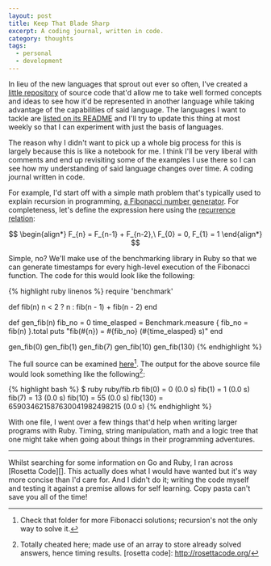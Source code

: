 ```yaml
---
layout: post
title: Keep That Blade Sharp
excerpt: A coding journal, written in code.
category: thoughts
tags:
  - personal
  - development
---
```


<script async defer src="https://cdn.mathjax.org/mathjax/latest/MathJax.js?config=TeX-AMS-MML_HTMLorMML"></script>

In lieu of the new languages that sprout out ever so often, I've created a
[little repository][1] of source code that'd allow me to take well formed
concepts and ideas to see how it'd be represented in another language while
taking advantage of the capabilities of said language. The languages I want to
tackle are [listed on its README][2] and I'll try to update this thing at most
weekly so that I can experiment with just the basis of languages.

The reason why I didn't want to pick up a whole big process for this is largely
because this is like a notebook for me. I think I'll be very liberal with
comments and end up revisiting some of the examples I use there so I can see how
my understanding of said language changes over time. A coding journal written in
code.

For example, I'd start off with a simple math problem that's typically used to
explain recursion in programming, [a Fibonacci number generator][3]. For
completeness, let's define the expression here using the [recurrence
relation][5]:

$$
\begin{align*}
F_{n} = F_{n-1} + F_{n-2},\
F_{0} = 0, F_{1} = 1
\end{align*}
$$

Simple, no? We'll make use of the benchmarking library in Ruby so that we can
generate timestamps for every high-level execution of the Fibonacci function.
The code for this would look like the following:

{% highlight ruby linenos %}
require 'benchmark'

def fib(n)
  n < 2 ? n : fib(n - 1) + fib(n - 2)
end

def gen_fib(n)
  fib_no = 0
  time_elasped = Benchmark.measure { fib_no = fib(n) }.total
  puts "fib(#{n}) = #{fib_no} (#{time_elasped} s)"
end

gen_fib(0)
gen_fib(1)
gen_fib(7)
gen_fib(10)
gen_fib(130)
{% endhighlight %}

The full source can be examined [here][4][^1]. The output for the above
source file would look something like the following[^2]:

{% highlight bash %}
$ ruby ruby/fib.rb
fib(0) = 0 (0.0 s)
fib(1) = 1 (0.0 s)
fib(7) = 13 (0.0 s)
fib(10) = 55 (0.0 s)
fib(130) = 659034621587630041982498215 (0.0 s)
{% endhighlight %}

With one file, I went over a few things that'd help when writing larger programs
with Ruby. Timing, string manipulation, math and a logic tree that one might
take when going about things in their programming adventures.

---

Whilst searching for some information on Go and Ruby, I ran across
[Rosetta Code][]. This actually does what I would have wanted but it's way
more concise than I'd care for. And I didn't do it; writing the code myself and
testing it against a premise allows for self learning. Copy pasta can't save
you all of the time!

[1]: http://git.jacky.wtf/getting-started
[2]: http://git.jacky.wtf/getting-started/tree/README.markdown?h=develop
[3]: https://en.wikipedia.org/wiki/Fibonacci_number#Combinatorial_identities
[4]: http://git.jacky.wtf/getting-started/tree/ruby/fib.rb?h=develop
[5]: https://en.wikipedia.org/wiki/Recurrence_relation
[^1]: Check that folder for more Fibonacci solutions; recursion's not the only way to solve it.
[^2]: Totally cheated here; made use of an array to store already solved answers, hence timing results.
[rosetta code]: http://rosettacode.org/
